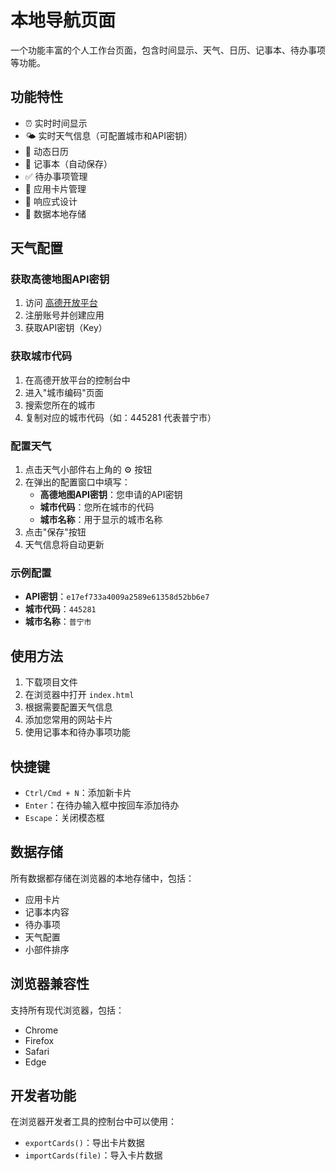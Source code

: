 # 本地导航页面

一个功能丰富的个人工作台页面，包含时间显示、天气、日历、记事本、待办事项等功能。

## 功能特性

- ⏰ 实时时间显示
- 🌤️ 实时天气信息（可配置城市和API密钥）
- 📅 动态日历
- 📝 记事本（自动保存）
- ✅ 待办事项管理
- 🔗 应用卡片管理
- 🎨 响应式设计
- 💾 数据本地存储

## 天气配置

### 获取高德地图API密钥

1. 访问 [高德开放平台](https://lbs.amap.com/)
2. 注册账号并创建应用
3. 获取API密钥（Key）

### 获取城市代码

1. 在高德开放平台的控制台中
2. 进入"城市编码"页面
3. 搜索您所在的城市
4. 复制对应的城市代码（如：445281 代表普宁市）

### 配置天气

1. 点击天气小部件右上角的 ⚙️ 按钮
2. 在弹出的配置窗口中填写：
   - **高德地图API密钥**：您申请的API密钥
   - **城市代码**：您所在城市的代码
   - **城市名称**：用于显示的城市名称
3. 点击"保存"按钮
4. 天气信息将自动更新

### 示例配置

- **API密钥**：`e17ef733a4009a2589e61358d52bb6e7`
- **城市代码**：`445281`
- **城市名称**：`普宁市`

## 使用方法

1. 下载项目文件
2. 在浏览器中打开 `index.html`
3. 根据需要配置天气信息
4. 添加您常用的网站卡片
5. 使用记事本和待办事项功能

## 快捷键

- `Ctrl/Cmd + N`：添加新卡片
- `Enter`：在待办输入框中按回车添加待办
- `Escape`：关闭模态框

## 数据存储

所有数据都存储在浏览器的本地存储中，包括：
- 应用卡片
- 记事本内容
- 待办事项
- 天气配置
- 小部件排序

## 浏览器兼容性

支持所有现代浏览器，包括：
- Chrome
- Firefox
- Safari
- Edge

## 开发者功能

在浏览器开发者工具的控制台中可以使用：
- `exportCards()`：导出卡片数据
- `importCards(file)`：导入卡片数据 